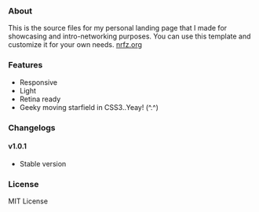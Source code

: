 
### About

This is the source files for my personal landing page that I made for showcasing and intro-networking purposes. You can use this template and customize it for your own needs. [nrfz.org](http://nrfz.org "Nurfaiz Foat Personal Page")

### Features

* Responsive
* Light
* Retina ready
* Geeky moving starfield in CSS3..Yeay! (^.^)

### Changelogs

#### v1.0.1
* Stable version

### License

MIT License
